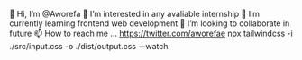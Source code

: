 ﻿👋 Hi, I’m @Aworefa
👀 I’m interested in any avaliable internship
🌱 I’m currently learning frontend web development
💞️ I’m looking to collaborate in future
📫 How to reach me ... https://twitter.com/aworefae 
npx tailwindcss -i ./src/input.css -o ./dist/output.css --watch

